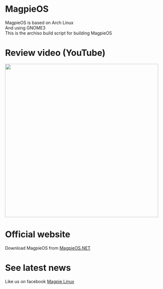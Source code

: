 # MagpieOS

MagpieOS is based on Arch Linux<br>
And using GNOME3<br>
This is the archiso build script for building MagpieOS

# Review video (YouTube)

<a href="https://www.youtube.com/watch?v=OYPMCaBzlH8">
  <img src="https://i.ytimg.com/vi/OYPMCaBzlH8/maxresdefault.jpg" width="500px"></img></a> 

# Official website

Download MagpieOS from <a href="http://magpieos.net">MagpieOS.NET</a>

# See latest news

Like us on facebook <a href="https://www.facebook.com/magpieos">Magpie Linux</a>
